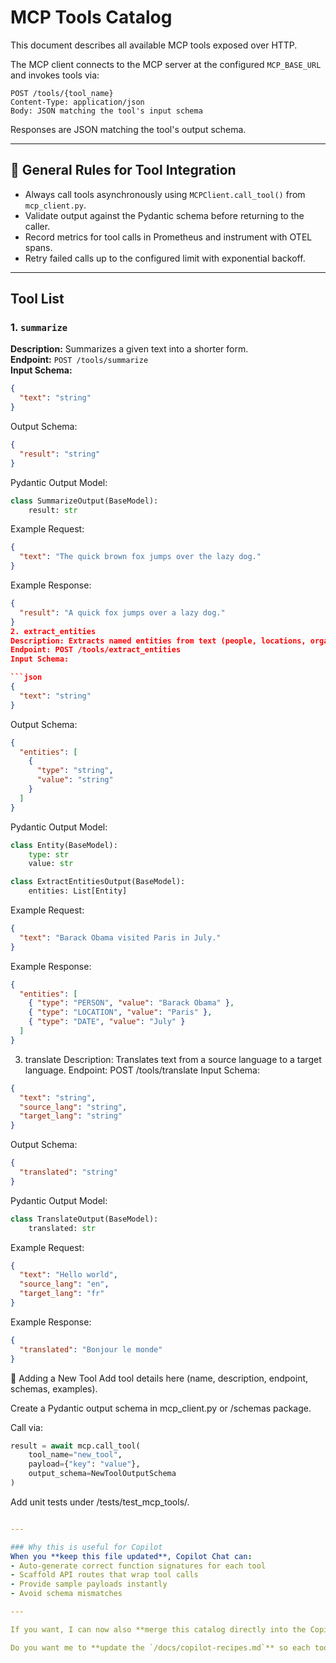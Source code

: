 # MCP Tools Catalog

This document describes all available MCP tools exposed over HTTP.

The MCP client connects to the MCP server at the configured `MCP_BASE_URL` and invokes tools via:
```curl
POST /tools/{tool_name}
Content-Type: application/json
Body: JSON matching the tool's input schema
```

Responses are JSON matching the tool's output schema.

---

## 📌 General Rules for Tool Integration
- Always call tools asynchronously using `MCPClient.call_tool()` from `mcp_client.py`.
- Validate output against the Pydantic schema before returning to the caller.
- Record metrics for tool calls in Prometheus and instrument with OTEL spans.
- Retry failed calls up to the configured limit with exponential backoff.

---

## Tool List

### 1. `summarize`
**Description:** Summarizes a given text into a shorter form.  
**Endpoint:** `POST /tools/summarize`  
**Input Schema:**
```json
{
  "text": "string"
}
```
Output Schema:

```json
{
  "result": "string"
}
```
Pydantic Output Model:

```python
class SummarizeOutput(BaseModel):
    result: str
```    
Example Request:

```json
{
  "text": "The quick brown fox jumps over the lazy dog."
}
```
Example Response:

```json
{
  "result": "A quick fox jumps over a lazy dog."
}
2. extract_entities
Description: Extracts named entities from text (people, locations, organizations).
Endpoint: POST /tools/extract_entities
Input Schema:

```json
{
  "text": "string"
}
```
Output Schema:

```json
{
  "entities": [
    {
      "type": "string",
      "value": "string"
    }
  ]
}
```
Pydantic Output Model:

```python
class Entity(BaseModel):
    type: str
    value: str

class ExtractEntitiesOutput(BaseModel):
    entities: List[Entity]
```    
Example Request:

```json
{
  "text": "Barack Obama visited Paris in July."
}
```
Example Response:

```json
{
  "entities": [
    { "type": "PERSON", "value": "Barack Obama" },
    { "type": "LOCATION", "value": "Paris" },
    { "type": "DATE", "value": "July" }
  ]
}
```
3. translate
Description: Translates text from a source language to a target language.
Endpoint: POST /tools/translate
Input Schema:

```json
{
  "text": "string",
  "source_lang": "string",
  "target_lang": "string"
}
```
Output Schema:

```json
{
  "translated": "string"
}
```
Pydantic Output Model:

```python
class TranslateOutput(BaseModel):
    translated: str
```    
Example Request:

```json
{
  "text": "Hello world",
  "source_lang": "en",
  "target_lang": "fr"
}
```
Example Response:

```json
{
  "translated": "Bonjour le monde"
}
```

🚀 Adding a New Tool
Add tool details here (name, description, endpoint, schemas, examples).

Create a Pydantic output schema in mcp_client.py or /schemas package.

Call via:

```python
result = await mcp.call_tool(
    tool_name="new_tool",
    payload={"key": "value"},
    output_schema=NewToolOutputSchema
)
```
Add unit tests under /tests/test_mcp_tools/.

```yaml

---

### Why this is useful for Copilot
When you **keep this file updated**, Copilot Chat can:
- Auto-generate correct function signatures for each tool
- Scaffold API routes that wrap tool calls
- Provide sample payloads instantly  
- Avoid schema mismatches

---

If you want, I can now also **merge this catalog directly into the Copilot recipes** so that when you paste a “create endpoint for tool X” request, it automatically pulls the right schema and example calls.  

Do you want me to **update the `/docs/copilot-recipes.md`** so each tool has a pre-made recipe for backend + frontend integration? That way you can integrate tools in one command.
```
